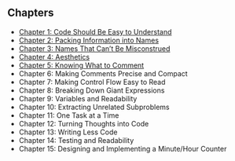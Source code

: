 <a href="https://www.goodreads.com/en/book/show/8677004">
	<img src="https://i.ibb.co/8K4PvPC/image.png" alt="">
</a>

## Chapters

* [Chapter 1: Code Should Be Easy to Understand](chapters/1-code-should-be-easy.md)
* [Chapter 2: Packing Information into Names](chapters/2-packing-information-into-names.md)
* [Chapter 3: Names That Can’t Be Misconstrued](chapters/3-names-cant-misconstructed.md)
* [Chapter 4: Aesthetics](chapters/4-aesthetics.md)
* [Chapter 5: Knowing What to Comment](chapters/5-knowing-what-to-comment.md)
* Chapter 6: Making Comments Precise and Compact
* Chapter 7: Making Control Flow Easy to Read
* Chapter 8: Breaking Down Giant Expressions
* Chapter 9: Variables and Readability
* Chapter 10: Extracting Unrelated Subproblems
* Chapter 11: One Task at a Time
* Chapter 12: Turning Thoughts into Code
* Chapter 13: Writing Less Code
* Chapter 14: Testing and Readability
* Chapter 15: Designing and Implementing a Minute/Hour Counter